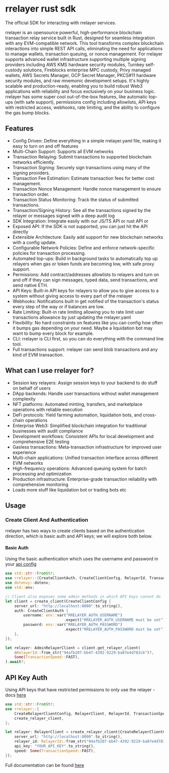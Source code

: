 # rrelayer rust sdk

The official SDK for interacting with rrelayer services.

rrelayer is an opensource powerful, high-performance blockchain transaction relay service built in Rust, designed for seamless integration with any EVM-compatible network.
This tool transforms complex blockchain interactions into simple REST API calls, eliminating the need for applications to manage wallets, transaction queuing, or nonce management.
For rrelayer supports advanced wallet infrastructure supporting multiple signing providers including AWS KMS hardware security modules,
Turnkey self-custody solutions, Fireblocks enterprise MPC custody, Privy managed wallets, AWS Secrets Manager, GCP Secret Manager, PKCS#11 hardware security modules, and raw mnemonic development setups.
It's highly scalable and production-ready, enabling you to build robust Web3 applications with reliability and focus exclusively on your business logic.
rrelayer has some super cool out-of-the-box features, like automatic top-ups (with safe support), permissions config including allowlists, API keys with restricted access,
webhooks, rate limiting, and the ability to configure the gas bump blocks.

## Features

- Config Driven: Define everything in a simple rrelayer.yaml file, making it easy to turn on and off features
- Multi-Chain Support: Supports all EVM networks
- Transaction Relaying: Submit transactions to supported blockchain networks efficiently.
- Transaction Signing: Securely sign transactions using many of the signing providers.
- Transaction Fee Estimation: Estimate transaction fees for better cost management.
- Transaction Nonce Management: Handle nonce management to ensure transaction order.
- Transaction Status Monitoring: Track the status of submitted transactions.
- Transaction/Signing History: See all the transactions signed by the relayer or messages signed with a deep audit log
- SDK Integration: Integrate easily with our JS/TS API or rust API or
- Exposed API: If the SDK is not supported, you can just hit the API directly
- Extensible Architecture: Easily add support for new blockchain networks with a config update.
- Configurable Network Policies: Define and enforce network-specific policies for transaction processing.
- Automated top-ups: Build in background tasks to automatically top up relayers when gas or token funds are becoming low, with safe proxy support.
- Permissions: Add contract/addresses allowlists to relayers and turn on and off if they can sign messages, typed data, send transactions, and send native ETH.
- API Keys: Built-in API keys for relayers to allow you to give access to a system without giving access to every part of the rrelayer
- Webhooks: Notifications built in get notified of the transaction's status every step of the way or if balances are low.
- Rate Limiting: Built-in rate limiting allowing you to rate limit user transactions allowance by just updating the rrelayer.yaml
- Flexibility: No hard constraints on features like you can config how often it bumps gas depending on your need. Maybe a liquidation bot may want to bump every block for example.
- CLI: rrelayer is CLI first, so you can do everything with the command line tool.
- Full transactions support: rrelayer can send blob transactions and any kind of EVM transaction.

## What can I use rrelayer for?

- Session key relayers: Assign session keys to your backend to do stuff on behalf of users
- DApp backends: Handle user transactions without wallet management complexity
- NFT platforms: Automated minting, transfers, and marketplace operations with reliable execution
- DeFi protocols: Yield farming automation, liquidation bots, and cross-chain operations
- Enterprise Web3: Simplified blockchain integration for traditional businesses with audit compliance
- Development workflows: Consistent APIs for local development and comprehensive E2E testing
- Gasless transactions: Meta-transaction infrastructure for improved user experience
- Multi-chain applications: Unified transaction interface across different EVM networks
- High-frequency operations: Advanced queuing system for batch processing and optimization
- Production infrastructure: Enterprise-grade transaction reliability with comprehensive monitoring
- Loads more stuff like liquidation bot or trading bots etc

## Usage

### Create Client And Authentication

rrelayer has two ways to create clients based on the authentication direction, which is basic auth and API keys;
we will explore both below.

#### Basic Auth

Using the basic authentication which uses the username and password in your [api config](/config/api-config)

```rs [Basic Auth - config.rs]
use std::str::FromStr;
use rrelayer::{CreateClientAuth, CreateClientConfig, RelayerId, TransactionSpeed, create_client, AdminRelayerClient};
use dotenvy::dotenv;
use std::env;

// Client also exposes some admin methods in which API keys cannot do
let client = create_client(CreateClientConfig {
    server_url: "http://localhost:8000".to_string(),
    auth: CreateClientAuth {
        username: env::var("RRELAYER_AUTH_USERNAME")
                          .expect("RRELAYER_AUTH_USERNAME must be set"),
        password: env::var("RRELAYER_AUTH_PASSWORD")
                          .expect("RRELAYER_AUTH_PASSWORD must be set"),
    },
});

let relayer: AdminRelayerClient = client.get_relayer_client(
    &RelayerId::from_str("94afb207-bb47-4392-9229-ba87e4d783cb")?,
    Some(TransactionSpeed::FAST),
).await?;
```

## API Key Auth

Using API keys that have restricted permissions to only use the relayer - docs [here](config/networks/api-keys)

```rs [API Key - config.rs]
use std::str::FromStr;
use rrelayer::{
    CreateRelayerClientConfig, RelayerClient, RelayerId, TransactionSpeed,
    create_relayer_client,
};

let relayer: RelayerClient = create_relayer_client(CreateRelayerClientConfig {
    server_url: "http://localhost:8000".to_string(),
    relayer_id: RelayerId::from_str("94afb207-bb47-4392-9229-ba87e4d783cb")?,
    api_key: "YOUR_API_KEY".to_string(),
    speed: Some(TransactionSpeed::FAST),
});
```


Full documentation can be found [here](https://rrelayer.xyz/integration/sdk/installation/rust)